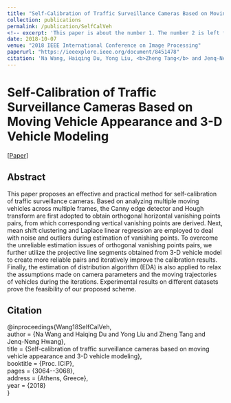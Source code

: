 ```yaml
---
title: "Self-Calibration of Traffic Surveillance Cameras Based on Moving Vehicle Appearance and 3-D Vehicle Modeling"
collection: publications
permalink: /publication/SelfCalVeh
<!-- excerpt: 'This paper is about the number 1. The number 2 is left for future work.' -->
date: 2018-10-07
venue: "2018 IEEE International Conference on Image Processing"
paperurl: "https://ieeexplore.ieee.org/document/8451478"
citation: 'Na Wang, Haiqing Du, Yong Liu, <b>Zheng Tang</b> and Jenq-Neng Hwang. "Self-Calibration of Traffic Surveillance Cameras Based on Moving Vehicle Appearance and 3-D Vehicle Modeling". <i>Proceedings of 2018 IEEE International Conference on Image Processing (ICIP 2018)</i>. pp. 3064-3068. 2018.'
---
```

# Self-Calibration of Traffic Surveillance Cameras Based on Moving Vehicle Appearance and 3-D Vehicle Modeling

[<a href="https://ieeexplore.ieee.org/document/8451478">Paper</a>]


## Abstract
This paper proposes an effective and practical method for self-calibration of traffic surveillance cameras. Based on analyzing multiple moving vehicles across multiple frames, the Canny edge detector and Hough transform are first adopted to obtain orthogonal horizontal vanishing points pairs, from which corresponding vertical vanishing points are derived. Next, mean shift clustering and Laplace linear regression are employed to deal with noise and outliers during estimation of vanishing points. To overcome the unreliable estimation issues of orthogonal vanishing points pairs, we further utilize the projective line segments obtained from 3-D vehicle model to create more reliable pairs and iteratively improve the calibration results. Finally, the estimation of distribution algorithm (EDA) is also applied to relax the assumptions made on camera parameters and the moving trajectories of vehicles during the iterations. Experimental results on different datasets prove the feasibility of our proposed scheme.


## Citation
@inproceedings{Wang18SelfCalVeh,  
author = {Na Wang and Haiqing Du and Yong Liu and Zheng Tang and Jenq-Neng Hwang},  
title = {Self-calibration of traffic surveillance cameras based on moving vehicle appearance and 3-D vehicle modeling},  
booktitle = {Proc. ICIP},  
pages = {3064--3068},   
address = {Athens, Greece},  
year = {2018}  
}
